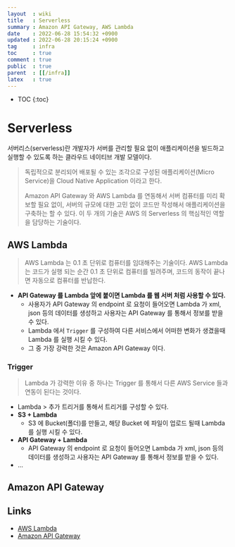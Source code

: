 ```yaml
---
layout  : wiki
title   : Serverless
summary : Amazon API Gateway, AWS Lambda
date    : 2022-06-28 15:54:32 +0900
updated : 2022-06-28 20:15:24 +0900
tag     : infra
toc     : true
comment : true
public  : true
parent  : [[/infra]]
latex   : true
---
```

* TOC
{:toc}

# Serverless

서버리스(serverless)란 개발자가 서버를 관리할 필요 없이 애플리케이션을 빌드하고 실행할 수 있도록 하는 클라우드 네이티브 개발 모델이다.

> 독립적으로 분리되어 배포될 수 있는 조각으로 구성된 애플리케이션(Micro Service)을 Cloud Native Application 이라고 한다.
>
> Amazon API Gateway 와 AWS Lambda 를 연동해서 서버 컴퓨터를 미리 확보할 필요 없이, 서버의 규모에 대한 고민 없이 코드만 작성해서 애플리케이션을 구축하는 할 수 있다. 이 두 개의 기술은 AWS 의 Serverless 의 핵심적인 역할을 담당하는 기술이다.
 
## AWS Lambda

> AWS Lambda 는 0.1 초 단위로 컴퓨터를 임대해주는 기술이다. AWS Lambda 는 코드가 실행 되는 순간 0.1 초 단위로 컴퓨터를 빌려주며, 코드의 동작이 끝나면 자동으로 컴퓨터를 반납한다.

- __API Gateway 를 Lambda 앞에 붙이면 Lambda 를 웹 서버 처럼 사용할 수 있다.__
  - 사용자가 API Gateway 의 endpoint 로 요청이 들어오면 Lambda 가 xml, json 등의 데이터를 생성하고 사용자는 API Gateway 를 통해서 정보를 받을 수 있다.
  - Lambda 에서 `Trigger` 를 구성하여 다른 서비스에서 어떠한 변화가 생겼을때 Lambda 를 실행 시킬 수 있다.
  - 그 중 가장 강력한 것은 Amazon API Gateway 이다.

### Trigger

> Lambda 가 강력한 이유 중 하나는 Trigger 를 통해서 다른 AWS Service 들과 연동이 된다는 것이다.

- Lambda > 추가 트리거를 통해서 트리거를 구성할 수 있다.
- __S3 + Lambda__
  - S3 에 Bucket(폴더)를 만들고, 해당 Bucket 에 파일이 업로드 될때 Lambda 를 실행 시킬 수 있다.
- __API Gateway + Lambda__
  - API Gateway 의 endpoint 로 요청이 들어오면 Lambda 가 xml, json 등의 데이터를 생성하고 사용자는 API Gateway 를 통해서 정보를 받을 수 있다.
- ...

## Amazon API Gateway

## Links

- [AWS Lambda](https://docs.aws.amazon.com/ko_kr/lambda/latest/dg/welcome.html)
- [Amazon API Gateway](https://docs.aws.amazon.com/ko_kr/apigateway/latest/developerguide/welcome.html)